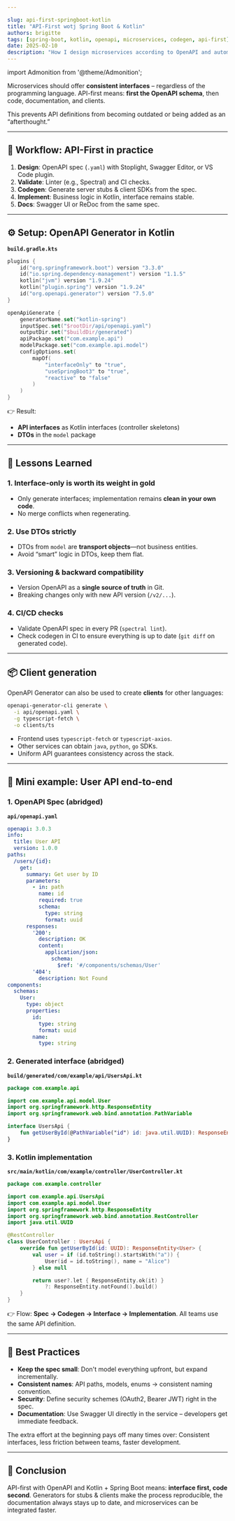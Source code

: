 ```yaml
---

slug: api-first-springboot-kotlin
title: "API-First wotj Spring Boot & Kotlin"
authors: brigitte
tags: [spring-boot, kotlin, openapi, microservices, codegen, api-first]
date: 2025-02-10
description: "How I design microservices according to OpenAPI and automatically generate clients & server stubs – Lessons learned in Kotlin."
---
```


import Admonition from '@theme/Admonition';

Microservices should offer **consistent interfaces** – regardless of the programming language.
API-first means: **first the OpenAPI schema**, then code, documentation, and clients.
<!--truncate-->
This prevents API definitions from becoming outdated or being added as an “afterthought.”

---

## 🧩 Workflow: API-First in practice

1. **Design**: OpenAPI spec (`.yaml`) with Stoplight, Swagger Editor, or VS Code plugin.
2. **Validate**: Linter (e.g., Spectral) and CI checks.
3. **Codegen**: Generate server stubs & client SDKs from the spec.
4. **Implement**: Business logic in Kotlin, interface remains stable.
5. **Docs**: Swagger UI or ReDoc from the same spec.

---

## ⚙️ Setup: OpenAPI Generator in Kotlin

**`build.gradle.kts`**

```kotlin
plugins {
    id("org.springframework.boot") version "3.3.0"
    id("io.spring.dependency-management") version "1.1.5"
    kotlin("jvm") version "1.9.24"
    kotlin("plugin.spring") version "1.9.24"
    id("org.openapi.generator") version "7.5.0"
}

openApiGenerate {
    generatorName.set("kotlin-spring")
    inputSpec.set("$rootDir/api/openapi.yaml")
    outputDir.set("$buildDir/generated")
    apiPackage.set("com.example.api")
    modelPackage.set("com.example.api.model")
    configOptions.set(
        mapOf(
            "interfaceOnly" to "true",
            "useSpringBoot3" to "true",
            "reactive" to "false"
        )
    )
}
```

👉 Result:

* **API interfaces** as Kotlin interfaces (controller skeletons)
* **DTOs** in the `model` package

---

## 🚧 Lessons Learned

### 1. Interface-only is worth its weight in gold

* Only generate interfaces; implementation remains **clean in your own code**.
* No merge conflicts when regenerating.

### 2. Use DTOs strictly

* DTOs from `model` are **transport objects**—not business entities.
* Avoid “smart” logic in DTOs, keep them flat.

### 3. Versioning & backward compatibility

* Version OpenAPI as a **single source of truth** in Git.
* Breaking changes only with new API version (`/v2/...`).

### 4. CI/CD checks

* Validate OpenAPI spec in every PR (`spectral lint`).
* Check codegen in CI to ensure everything is up to date (`git diff` on generated code).

---

## 📦 Client generation

OpenAPI Generator can also be used to create **clients** for other languages:

```bash
openapi-generator-cli generate \
  -i api/openapi.yaml \
  -g typescript-fetch \
  -o clients/ts
```

* Frontend uses `typescript-fetch` or `typescript-axios`.
* Other services can obtain `java`, `python`, `go` SDKs.
* Uniform API guarantees consistency across the stack.

---

## 🔗 Mini example: User API end-to-end

### 1. OpenAPI Spec (abridged)

**`api/openapi.yaml`**

```yaml
openapi: 3.0.3
info:
  title: User API
  version: 1.0.0
paths:
  /users/{id}:
    get:
      summary: Get user by ID
      parameters:
        - in: path
          name: id
          required: true
          schema:
            type: string
            format: uuid
      responses:
        '200':
          description: OK
          content:
            application/json:
              schema:
                $ref: '#/components/schemas/User'
        '404':
          description: Not Found
components:
  schemas:
    User:
      type: object
      properties:
        id:
          type: string
          format: uuid
        name:
          type: string
```

### 2. Generated interface (abridged)

**`build/generated/com/example/api/UsersApi.kt`**

```kotlin
package com.example.api

import com.example.api.model.User
import org.springframework.http.ResponseEntity
import org.springframework.web.bind.annotation.PathVariable

interface UsersApi {
    fun getUserById(@PathVariable("id") id: java.util.UUID): ResponseEntity<User>
}
```

### 3. Kotlin implementation

**`src/main/kotlin/com/example/controller/UserController.kt`**

```kotlin
package com.example.controller

import com.example.api.UsersApi
import com.example.api.model.User
import org.springframework.http.ResponseEntity
import org.springframework.web.bind.annotation.RestController
import java.util.UUID

@RestController
class UserController : UsersApi {
    override fun getUserById(id: UUID): ResponseEntity<User> {
        val user = if (id.toString().startsWith("a")) {
            User(id = id.toString(), name = "Alice")
        } else null

        return user?.let { ResponseEntity.ok(it) }
            ?: ResponseEntity.notFound().build()
    }
}
```

👉 Flow: **Spec → Codegen → Interface → Implementation**. All teams use the same API definition.

---

## 📌 Best Practices

* **Keep the spec small**: Don't model everything upfront, but expand incrementally.
* **Consistent names**: API paths, models, enums → consistent naming convention.
* **Security**: Define security schemes (OAuth2, Bearer JWT) right in the spec.
* **Documentation**: Use Swagger UI directly in the service – developers get immediate feedback.

<Admonition type="tip" title="API-First pays off">
The extra effort at the beginning pays off many times over: Consistent interfaces, less friction between teams, faster development.
</Admonition>

---

## 📌 Conclusion

API-first with OpenAPI and Kotlin + Spring Boot means: **interface first, code second**.
Generators for stubs & clients make the process reproducible, the documentation always stays up to date, and microservices can be integrated faster.